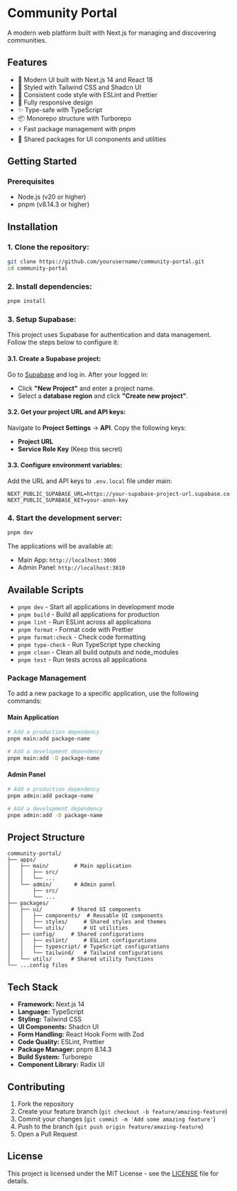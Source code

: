 # Community Portal

A modern web platform built with Next.js for managing and discovering communities.

## Features

- 🚀 Modern UI built with Next.js 14 and React 18
- 💅 Styled with Tailwind CSS and Shadcn UI
- 🎨 Consistent code style with ESLint and Prettier
- 📱 Fully responsive design
- ✨ Type-safe with TypeScript
- 📦 Monorepo structure with Turborepo
- ⚡️ Fast package management with pnpm
- 🔄 Shared packages for UI components and utilities

## Getting Started

### Prerequisites

- Node.js (v20 or higher)
- pnpm (v8.14.3 or higher)

## Installation

### 1. Clone the repository:

```bash
git clone https://github.com/yourusername/community-portal.git
cd community-portal
```

### 2. Install dependencies:

```bash
pnpm install
```
### 3. Setup Supabase:
   
This project uses Supabase for authentication and data management. Follow the steps below to configure it:

#### 3.1. Create a Supabase project:

Go to [Supabase](https://supabase.com/) and log in. After your logged in:
- Click **"New Project"** and enter a project name.
- Select a **database region** and click **"Create new project"**.

#### 3.2. Get your project URL and API keys:

Navigate to **Project Settings** → **API**. Copy the following keys:  
- **Project URL**   
- **Service Role Key** (Keep this secret)
  
#### 3.3. Configure environment variables:

Add the URL and API keys to `.env.local` file under main:

```plaintext
NEXT_PUBLIC_SUPABASE_URL=https://your-supabase-project-url.supabase.co
NEXT_PUBLIC_SUPABASE_KEY=your-anon-key
```

### 4. Start the development server:

```bash
pnpm dev
```

The applications will be available at:

- Main App: `http://localhost:3000`
- Admin Panel: `http://localhost:3010`

## Available Scripts

- `pnpm dev` - Start all applications in development mode
- `pnpm build` - Build all applications for production
- `pnpm lint` - Run ESLint across all applications
- `pnpm format` - Format code with Prettier
- `pnpm format:check` - Check code formatting
- `pnpm type-check` - Run TypeScript type checking
- `pnpm clean` - Clean all build outputs and node_modules
- `pnpm test` - Run tests across all applications

### Package Management

To add a new package to a specific application, use the following commands:

#### Main Application

```bash
# Add a production dependency
pnpm main:add package-name

# Add a development dependency
pnpm main:add -D package-name
```

#### Admin Panel

```bash
# Add a production dependency
pnpm admin:add package-name

# Add a development dependency
pnpm admin:add -D package-name
```

## Project Structure

```
community-portal/
├── apps/
│   ├── main/        # Main application
│   │   ├── src/
│   │   └── ...
│   └── admin/       # Admin panel
│       ├── src/
│       └── ...
├── packages/
│   ├── ui/         # Shared UI components
│   │   ├── components/  # Reusable UI components
│   │   ├── styles/     # Shared styles and themes
│   │   └── utils/      # UI utilities
│   ├── config/     # Shared configurations
│   │   ├── eslint/     # ESLint configurations
│   │   ├── typescript/ # TypeScript configurations
│   │   └── tailwind/   # Tailwind configurations
│   └── utils/      # Shared utility functions
└── ...config files
```

## Tech Stack

- **Framework:** Next.js 14
- **Language:** TypeScript
- **Styling:** Tailwind CSS
- **UI Components:** Shadcn UI
- **Form Handling:** React Hook Form with Zod
- **Code Quality:** ESLint, Prettier
- **Package Manager:** pnpm 8.14.3
- **Build System:** Turborepo
- **Component Library:** Radix UI

## Contributing

1. Fork the repository
2. Create your feature branch (`git checkout -b feature/amazing-feature`)
3. Commit your changes (`git commit -m 'Add some amazing feature'`)
4. Push to the branch (`git push origin feature/amazing-feature`)
5. Open a Pull Request

## License

This project is licensed under the MIT License - see the [LICENSE](LICENSE) file for details.

